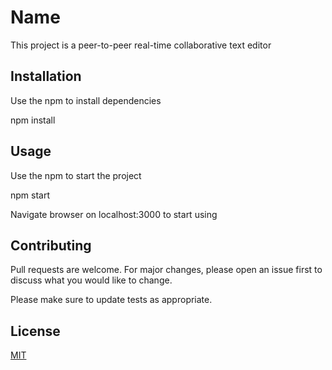# Name

This project is a peer-to-peer real-time collaborative text editor

## Installation

Use the npm to install dependencies

npm install

## Usage

Use the npm to start the project

npm start

Navigate browser on localhost:3000 to start using

## Contributing
Pull requests are welcome. For major changes, please open an issue first to discuss what you would like to change.

Please make sure to update tests as appropriate.

## License
[MIT](https://choosealicense.com/licenses/mit/)
